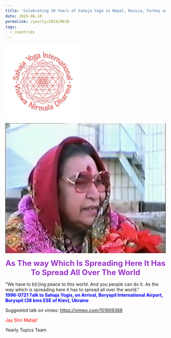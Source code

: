 ```yaml
---
title: 'Celebrating 30 Years of Sahaja Yoga in Nepal, Russia, Turkey and Ukraine, Post 13'
date: 2019-06-10
permalink: /yearly/2019/0610
tags:
  - countries
---
```


![PICTURE 9](/images/image9.png)

<div style="text-align: center"><img src="/images/image12.png" /></div>

<p style="color:DarkOrchid; text-align:center">
<font size="+2"><b>As The way Which Is Spreading Here It Has To Spread All Over The World</b><br></font>
</p>

<p>
"We have to b[r]ing peace to this world. And you people can do it. As the way which is spreading here it has to spread all over the world."<br>
<font color="blue"><b>1996-0721 Talk to Sahaja Yogis, on Arrival, Boryspil International Airport, Boryspil (38 kms ESE of Kiev), Ukraine</b></font><br>
</p>

Suggested talk on vimeo: <a href="https://vimeo.com/151909368"> https://vimeo.com/151909368</a>

<p style="color:red;">Jay Shri Mataji!<br></p>

Yearly Topics Team